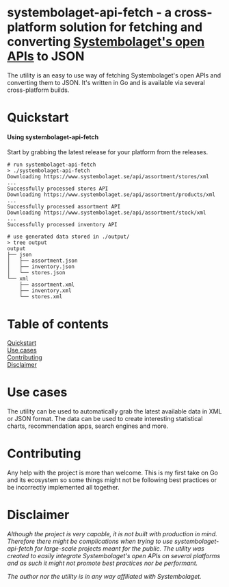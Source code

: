 systembolaget-api-fetch  - a cross-platform solution for fetching and converting [Systembolaget's open APIs](https://www.systembolaget.se/api/) to JSON
======

The utility is an easy to use way of fetching Systembolaget's open APIs and converting them to JSON. It's written in Go and is available via several cross-platform builds.

# Quickstart
<a name="quickstart"></a>

#### Using systembolaget-api-fetch

Start by grabbing the latest release for your platform from the releases.

```
# run systembolaget-api-fetch
> ./systembolaget-api-fetch
Downloading https://www.systembolaget.se/api/assortment/stores/xml
...
Successfully processed stores API
Downloading https://www.systembolaget.se/api/assortment/products/xml
...
Successfully processed assortment API
Downloading https://www.systembolaget.se/api/assortment/stock/xml
...
Successfully processed inventory API

# use generated data stored in ./output/
> tree output
output
├── json
│   ├── assortment.json
│   ├── inventory.json
│   └── stores.json
└── xml
    ├── assortment.xml
    ├── inventory.xml
    └── stores.xml
```

# Table of contents

[Quickstart](#quickstart)<br/>
[Use cases](#usecases)<br/>
[Contributing](#contributing)<br/>
[Disclaimer](#disclaimer)

# Use cases
<a name="usecases"></a>

The utility can be used to automatically grab the latest available data in XML or JSON format. The data can be used to create interesting statistical charts, recommendation apps, search engines and more.

# Contributing
<a name="contributing"></a>

Any help with the project is more than welcome. This is my first take on Go and its ecosystem so some things might not be following best practices or be incorrectly implemented all together.

# Disclaimer
<a name="disclaimer"></a>

_Although the project is very capable, it is not built with production in mind. Therefore there might be complications when trying to use systembolaget-api-fetch for large-scale projects meant for the public. The utility was created to easily integrate Systembolaget's open APIs on several platforms and as such it might not promote best practices nor be performant._

_The author nor the utility is in any way affiliated with Systembolaget._
